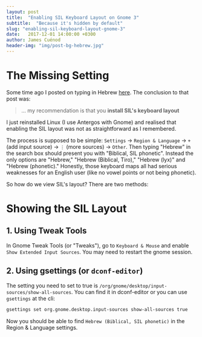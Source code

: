 ```yaml
---
layout: post
title:  "Enabling SIL Keyboard Layout on Gnome 3"
subtitle:  "Because it's hidden by default"
slug: "enabling-sil-keyboard-layout-gnome-3"
date:   2017-12-01 14:00:00 +0300
author: James Cuénod
header-img: "img/post-bg-hebrew.jpg"
---
```


# The Missing Setting

Some time ago I posted on typing in Hebrew [here](https://jcuenod.github.io/bibletech/2017/05/03/typing-in-hebrew/). The conclusion to that post was:

> ... my recommendation is that you **install SIL's keyboard layout**

I just reinstalled Linux (I use Antergos with Gnome) and realised that enabling the SIL layout was not as straightforward as I remembered.

The process is supposed to be simple: `Settings` → `Region & Language` → `+` (add input source) → `⋮` (more sources) → `Other`. Then typing "Hebrew" in the search box should present you with "Biblical, SIL phonetic". Instead the only options are "Hebrew," "Hebrew (Biblical, Tiro)," "Hebrew (lyx)" and "Hebrew (phonetic)." Honestly, those keyboard maps all had serious weaknesses for an English user (like no vowel points or not being phonetic).

So how do we view SIL's layout? There are two methods:

# Showing the SIL Layout

## 1. Using Tweak Tools

In Gnome Tweak Tools (or "Tweaks"), go to `Keyboard & Mouse` and enable `Show Extended Input Sources`. You may need to restart the gnome session.

## 2. Using gsettings (or `dconf-editor`)

The setting you need to set to true is `/org/gnome/desktop/input-sources/show-all-sources`. You can find it in dconf-editor or you can use `gsettings` at the cli:

```sh
gsettings set org.gnome.desktop.input-sources show-all-sources true
```

Now you should be able to find `Hebrew (Biblical, SIL phonetic)` in the Region & Language settings.
